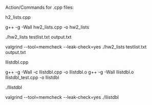 Action/Commands for .cpp files: 

h2_lists.cpp

   g++ -g -Wall hw2_lists.cpp -o hw2_lists
   
   ./hw2_lists testlist.txt output.txt 
   
   valgrind --tool=memcheck --leak-check=yes ./hw2_lists 
   testlist.txt output.txt

llistdbl.cpp 

   g++ -g -Wall -c llistdbl.cpp -o llistdbl.o 
   g++ -g -Wall llistdbl.o llistdbl_test.cpp -o llistdbl 
   
   ./llistdbl 
   
   valgrind --tool=memcheck --leak-check=yes ./llistdbl
   
